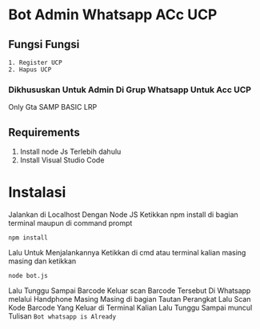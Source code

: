 # Bot Admin Whatsapp ACc UCP 
## Fungsi Fungsi 

```
1. Register UCP
2. Hapus UCP
```

### Dikhususkan Untuk Admin Di Grup Whatsapp Untuk Acc UCP
Only Gta SAMP BASIC LRP


## Requirements 

1. Install node Js Terlebih dahulu
2. Install Visual Studio Code


# Instalasi


Jalankan di Localhost Dengan Node JS
Ketikkan npm install di bagian terminal maupun di command prompt

```
npm install
```

Lalu Untuk Menjalankannya Ketikkan di cmd atau terminal kalian masing masing dan ketikkan 

```
node bot.js
```

Lalu Tunggu Sampai Barcode Keluar
scan Barcode Tersebut Di Whatsapp melalui Handphone Masing Masing di bagian Tautan Perangkat Lalu Scan Kode Barcode Yang Keluar di Terminal Kalian
Lalu Tunggu Sampai muncul Tulisan `Bot whatsapp is Already`

